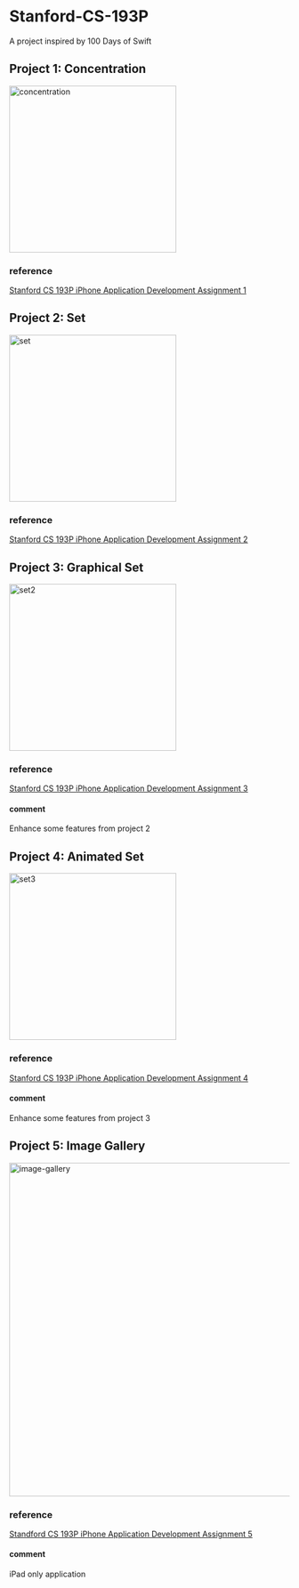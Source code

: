 # Stanford-CS-193P

A project inspired by 100 Days of Swift

## Project 1: Concentration
<img src="https://user-images.githubusercontent.com/21322866/42069119-c9cb25cc-7b04-11e8-81a6-36e3e8fbb0d7.gif" title="concentration" width="300">

### reference
[Stanford CS 193P iPhone Application Development Assignment 1](https://github.com/duliodenis/cs193p-Fall-2017/blob/master/problemsets/Programming_Project_1_Concentration.pdf)

## Project 2: Set
<img src="https://user-images.githubusercontent.com/21322866/42107463-5c37eba2-7b8c-11e8-801e-73342bd49208.gif" title="set" width="300">

### reference
[Stanford CS 193P iPhone Application Development Assignment 2](https://github.com/duliodenis/cs193p-Fall-2017/blob/master/problemsets/Programming_Project_2_Set.pdf)

## Project 3: Graphical Set
<img src="https://user-images.githubusercontent.com/21322866/42303227-c3113cec-7fd4-11e8-8584-c1743f24b563.gif" title="set2" width="300">

### reference
[Stanford CS 193P iPhone Application Development Assignment 3](https://github.com/duliodenis/cs193p-Fall-2017/blob/master/problemsets/Programming_Project_3_Graphical_Set.pdf)

#### comment
Enhance some features from project 2

## Project 4: Animated Set
<img src="https://user-images.githubusercontent.com/21322866/42412727-a4df8884-81c6-11e8-993e-10f155c5954d.gif" title="set3" width="300">

### reference
[Stanford CS 193P iPhone Application Development Assignment 4](https://github.com/duliodenis/cs193p-Fall-2017/blob/master/problemsets/Programming_Project_4_Animated_Set.pdf)

#### comment
Enhance some features from project 3

## Project 5: Image Gallery
<img src="https://user-images.githubusercontent.com/21322866/43107579-9428df4a-8f18-11e8-977a-9796818a7085.gif" title="image-gallery" width="600">

### reference
[Standford CS 193P iPhone Application Development Assignment 5](https://github.com/duliodenis/cs193p-Fall-2017/blob/master/problemsets/Programming_Project_5_Image_Gallery.pdf)

#### comment
iPad only application

